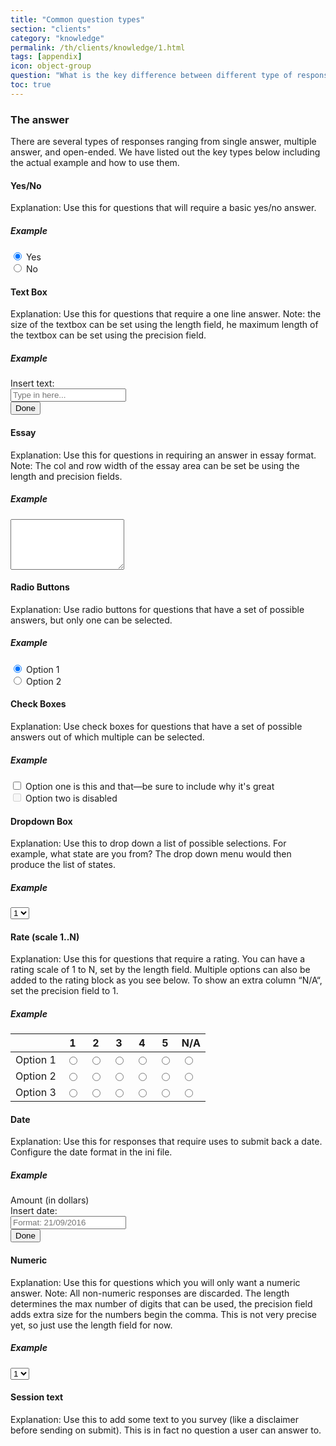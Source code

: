 ```yaml
---
title: "Common question types"
section: "clients"
category: "knowledge"
permalink: /th/clients/knowledge/1.html
tags: [appendix]
icon: object-group
question: "What is the key difference between different type of response? How do I use them differently when creating a new survey?"
toc: true
---
```


### <i class="pe-anchor pe-fw"></i> The answer

There are several types of responses ranging from single answer, multiple answer, and open-ended. We have listed out the key types below including the actual example and how to use them.



#### Yes/No

Explanation: Use this for questions that will require a basic yes/no answer.

##### Example

<div class="radio">
  <label>
    <input type="radio" name="yesno" id="E1" value="yes" checked> Yes
  </label>
</div>
<div class="radio">
  <label>
    <input type="radio" name="yesno" id="E1" value="no"> No
  </label>
</div>



#### Text Box

Explanation:
Use this for questions that require a one line answer. Note: the size of the textbox can be set using the length field, he maximum length of the textbox can be set using the precision field.

##### Example

<form class="form-inline">
  <div class="form-group">
    <div class="input-group">
      <div class="input-group-addon">Insert text:</div>
      <input type="text" class="form-control" id="exampleInputAmount" placeholder="Type in here...">
    </div>
  </div>
  <button type="submit" class="button-x">Done</button>
</form>


#### Essay

Explanation:
Use this for questions in requiring an answer in essay format. Note: The col and row width of the essay area can be set be using the length and precision fields.

##### Example

<textarea class="form-control" rows="5"></textarea>



#### Radio Buttons

Explanation:
Use radio buttons for questions that have a set of possible answers, but only one can be selected.

##### Example

<div class="radio">
  <label>
    <input type="radio" name="optionsRadios" id="optionsRadios1" value="option1" checked> Option 1
  </label>
</div>
<div class="radio">
  <label>
    <input type="radio" name="optionsRadios" id="optionsRadios2" value="option2"> Option 2
  </label>
</div>



#### Check Boxes

Explanation:
Use check boxes for questions that have a set of possible answers out of which multiple can be selected.

##### Example

 <div class="checkbox">
   <label>
     <input type="checkbox" value="">
     Option one is this and that&mdash;be sure to include why it's great
   </label>
 </div>
 <div class="checkbox disabled">
   <label>
     <input type="checkbox" value="" disabled>
     Option two is disabled
   </label>
 </div>



#### Dropdown Box

Explanation:
Use this to drop down a list of possible selections. For example, what state are you from? The drop down menu would then produce the list of states.

##### Example

<select class="form-control">
  <option>1</option>
  <option>2</option>
  <option>3</option>
  <option>4</option>
  <option>5</option>
</select>



#### Rate (scale 1..N)

Explanation:
Use this for questions that require a rating. You can have a rating scale of 1 to N, set by the length field. Multiple options can also be added to the rating block as you see below. To show an extra column “N/A“, set the precision field to 1.

##### Example

<table class="table table-hover">
  <thead>
    <tr class="bg-primary">
      <th> </th>
      <th>1</th>
      <th>2</th>
      <th>3</th>
      <th>4</th>
      <th>5</th>
      <th>N/A</th>
    </tr>
  </thead>
  <tbody>
    <tr>
      <td>Option 1</td>
      <td><input type="radio" name="optionsRadios" id="A1" value="option1"></td>
      <td><input type="radio" name="optionsRadios" id="A1" value="option2"></td>
      <td><input type="radio" name="optionsRadios" id="A1" value="option3"></td>
      <td><input type="radio" name="optionsRadios" id="A1" value="option4"></td>
      <td><input type="radio" name="optionsRadios" id="A1" value="option5"></td>
      <td><input type="radio" name="optionsRadios" id="A1" value="option6"></td>
    </tr>
    <tr>
      <td>Option 2</td>
      <td><input type="radio" name="optionsRadios" id="A2" value="option1"></td>
      <td><input type="radio" name="optionsRadios" id="A2" value="option2"></td>
      <td><input type="radio" name="optionsRadios" id="A2" value="option3"></td>
      <td><input type="radio" name="optionsRadios" id="A2" value="option4"></td>
      <td><input type="radio" name="optionsRadios" id="A2" value="option5"></td>
      <td><input type="radio" name="optionsRadios" id="A2" value="option6"></td>
    </tr>
    <tr>
      <td>Option 3</td>
      <td><input type="radio" name="optionsRadios" id="A3" value="option1"></td>
      <td><input type="radio" name="optionsRadios" id="A3" value="option2"></td>
      <td><input type="radio" name="optionsRadios" id="A3" value="option3"></td>
      <td><input type="radio" name="optionsRadios" id="A3" value="option4"></td>
      <td><input type="radio" name="optionsRadios" id="A3" value="option5"></td>
      <td><input type="radio" name="optionsRadios" id="A3" value="option6"></td>
    </tr>
  </tbody>
</table>



#### Date

Explanation:
Use this for responses that require uses to submit back a date. Configure the date format in the ini file.

##### Example

<form class="form-inline">
  <div class="form-group">
    <label class="sr-only" for="exampleInputAmount">Amount (in dollars)</label>
    <div class="input-group">
      <div class="input-group-addon">Insert date:</div>
      <input type="text" class="form-control" id="exampleInputAmount" placeholder="Format: 21/09/2016">
    </div>
  </div>
  <button type="submit" class="button-x">Done</button>
</form>


#### Numeric

Explanation:
Use this for questions which you will only want a numeric answer. Note: All non-numeric responses are discarded. The length determines the max number of digits that can be used, the precision field adds extra size for the numbers begin the comma. This is not very precise yet, so just use the length field for now.

##### Example

<select class="form-control">
  <option>1</option>
  <option>2</option>
  <option>3</option>
  <option>4</option>
  <option>5</option>
</select>



#### Session text

Explanation:
Use this to add some text to you survey (like a disclaimer before sending on submit). This is in fact no question a user can answer to.
